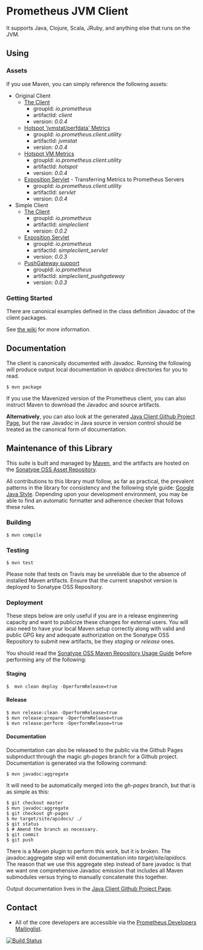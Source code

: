 # Prometheus JVM Client
It supports Java, Clojure, Scala, JRuby, and anything else that runs on the JVM.

## Using
### Assets
If you use Maven, you can simply reference the following
assets:

  * Original Client
    * [The Client](http://mvnrepository.com/artifact/io.prometheus/client)
      * groupId: _io.prometheus_
      * artifactId: _client_
      * version: _0.0.4_
    * [Hotspot 'jvmstat/perfdata' Metrics](http://mvnrepository.com/artifact/io.prometheus.client.utility/jvmstat)
      * groupId: _io.prometheus.client.utility_
      * artifactId: _jvmstat_
      * version: _0.0.4_
    * [Hotspot VM Metrics](http://mvnrepository.com/artifact/io.prometheus.client.utility/hotspot)
      * groupId: _io.prometheus.client.utility_
      * artifactId: _hotspot_
      * version: _0.0.4_
    * [Exposition Servlet](http://mvnrepository.com/artifact/io.prometheus.client.utility/servlet) - Transferring Metrics to Prometheus Servers
      * groupId: _io.prometheus.client.utility_
      * artifactId: _servlet_
      * version: _0.0.4_
  * Simple Client
    * [The Client](http://mvnrepository.com/artifact/io.prometheus/simpleclient)
      * groupId: _io.prometheus_
      * artifactId: _simpleclient_
      * version: _0.0.2_
    * [Exposition Servlet](http://mvnrepository.com/artifact/io.prometheus.client/simpleclient_servlet)
      * groupId: _io.prometheus_
      * artifactId: _simpleclient_servlet_
      * version: _0.0.3_
    * [PushGateway support](http://mvnrepository.com/artifact/io.prometheus.client/simpleclient_pushgateway)
      * groupId: _io.prometheus_
      * artifactId: _simpleclient_pushgateway_
      * version: _0.0.3_

### Getting Started
There are canonical examples defined in the class definition Javadoc of the client packages.

See [the wiki](https://github.com/prometheus/client_java/wiki) for more information.

## Documentation
The client is canonically documented with Javadoc.  Running the following will produce output local documentation
in _apidocs_ directories for you to read.

    $ mvn package

If you use the Mavenized version of the Prometheus client, you can also instruct Maven to download the Javadoc and
source artifacts.

<strong>Alternatively</strong>, you can also look at the generated [Java Client
Github Project Page](http://prometheus.github.io/client_java), but the raw
Javadoc in Java source in version control should be treated as the canonical
form of documentation.

## Maintenance of this Library
This suite is built and managed by [Maven](http://maven.apache.org), and the
artifacts are hosted on the [Sonatype OSS Asset Repository](https://docs.sonatype.org/display/Repository/Sonatype+OSS+Maven+Repository+Usage+Guide).

All contributions to this library must follow, as far as practical, the
prevalent patterns in the library for consistency and the following style
guide: [Google Java Style](http://goo.gl/FfwVsc).  Depending upon your
development environment, you may be able to find an automatic formatter
and adherence checker that follows these rules.

### Building

    $ mvn compile

### Testing

    $ mvn test

Please note that tests on Travis may be unreliable due to the absence of
installed Maven artifacts.  Ensure that the current snapshot version is
deployed to Sonatype OSS Repository.

###  Deployment
These steps below are only useful if you are in a release engineering capacity
and want to publicize these changes for external users.  You will also need to
have your local Maven setup correctly along with valid and public GPG key and
adequate authorization on the Sonatype OSS Repository to submit new artifacts,
be they _staging_ or _release_ ones.

You should read the [Sonatype OSS Maven Repository Usage
Guide](http://goo.gl/Sp9No5) before performing any of the following:

#### Staging
    $  mvn clean deploy -DperformRelease=true

#### Release
    $ mvn release:clean -DperformRelease=true
    $ mvn release:prepare -DperformRelease=true
    $ mvn release:perform -DperformRelease=true

#### Documentation
Documentation can also be released to the public via the Github Pages subproduct
through the magic _gh-pages_ branch for a Github project.  Documentation is
generated via the following command:

    $ mvn javadoc:aggregate

It will need to be automatically merged into the _gh-pages_ branch, but that is
as simple as this:

    $ git checkout master
    $ mvn javadoc:aggregate
    $ git checkout gh-pages
    $ mv target/site/apidocs/ ./
    $ git status
    $ # Amend the branch as necessary.
    $ git commit
    $ git push

There is a Maven plugin to perform this work, but it is broken.  The
javadoc:aggregate step will emit documentation into
_target/site/apidocs_.  The reason that we use this aggregate step instead
of bare javadoc is that we want one comprehensive Javadoc emission that includes
all Maven submodules versus trying to manually concatenate this together.

Output documentation lives in the [Java Client Github Project
Page](http://prometheus.github.io/client_java).


## Contact
  * All of the core developers are accessible via the [Prometheus Developers Mailinglist](https://groups.google.com/forum/?fromgroups#!forum/prometheus-developers).


[![Build Status](https://travis-ci.org/prometheus/client_java.png?branch=master)](https://travis-ci.org/prometheus/client_java)
